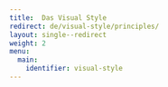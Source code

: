 ```yaml
---
title:  Das Visual Style
redirect: de/visual-style/principles/
layout: single--redirect
weight: 2
menu:
  main:
    identifier: visual-style
---
```


